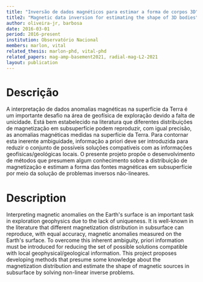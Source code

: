 ```yaml
---
title: "Inversão de dados magnéticos para estimar a forma de corpos 3D"
title2: "Magnetic data inversion for estimating the shape of 3D bodies"
author: oliveira-jr, barbosa
date: 2016-03-01
period: 2016-present
institution: Observatório Nacional
members: marlon, vital
related_thesis: marlon-phd, vital-phd
related_papers: mag-amp-basement2021, radial-mag-L2-2021
layout: publication
---
```


# Descrição

A interpretação de dados anomalias magnéticas na superfı́cie da Terra é um importante
desafio na área de geofı́sica de exploração devido a falta de unicidade.
Está bem estabelecido na literatura
que diferentes distribuições de magnetização em subsuperfı́cie podem reproduzir, com igual
precisão, as anomalias magnéticas medidas na superfı́cie da Terra. Para contornar esta inerente
ambiguidade, informação a priori deve ser introduzida para reduzir o conjunto de possı́veis
soluções compatı́veis com as informações geofı́sicas/geológicas locais. O presente projeto propõe
o desenvolvimento de métodos que presumem algum conhecimento sobre a distribuição de
magnetização e estimam a forma das fontes magnéticas em subsuperfı́cie por meio da solução
de problemas inversos não-lineares.

# Description

Interpreting magnetic anomalies on the Earth's surface is an important task in
exploration geophysics due to the lack of uniqueness. It is well-known in the
literature that different magnetization distribution in subsurface can reproduce,
with equal accuracy, magnetic anomalies measured on the Earth's surface. To overcome
this inherent ambiguity, priori information must be introduced for reducing the
set of possible solutions compatible with local geophysical/geological information.
This project proposes developing methods that presume some knowledge about the
magnetization distribution and estimate the shape of magnetic sources in subsurface
by solving non-linear inverse problems.
